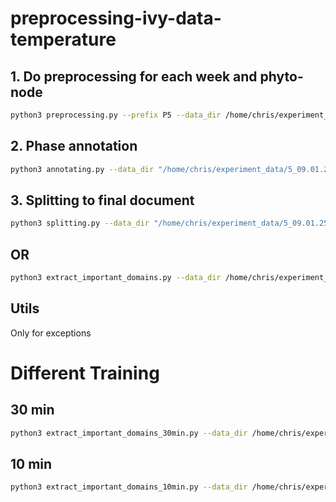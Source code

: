 # preprocessing-ivy-data-temperature

## 1. Do preprocessing for each week and phyto-node
```bash
python3 preprocessing.py --prefix P5 --data_dir /home/chris/experiment_data/5_09.01.25-15.01.25 --from_date 2025-01-10 --until_date 2025-01-16
```

## 2. Phase annotation 
```bash
python3 annotating.py --data_dir "/home/chris/experiment_data/5_09.01.25-15.01.25/preprocessed"
```

## 3. Splitting to final document
```bash
python3 splitting.py --data_dir "/home/chris/experiment_data/5_09.01.25-15.01.25" --split_minutes 10 --prefix "P3"
```

## OR
```bash
python3 extract_important_domains.py --data_dir /home/chris/experiment_data/7_2025_01_24-2025_01_30 --prefix "P3" --before 30 --after 30 --split_minutes 10
```

## Utils
Only for exceptions

# Different Training

## 30 min

```bash
python3 extract_important_domains_30min.py --data_dir /home/chris/experiment_data/9_2025_02_12-2025_02_20 --prefix "P3" --before 90 --after 60
```

## 10 min

```bash
python3 extract_important_domains_10min.py --data_dir /home/chris/experiment_data/5_2025_01_09-2025_01_15 --prefix "P3" --before 90 --after 60
```